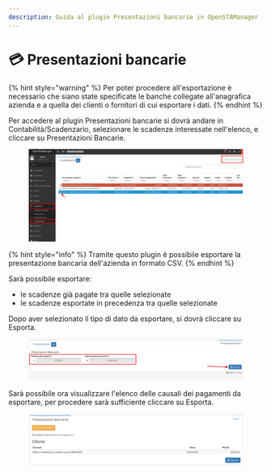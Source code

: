 ```yaml
---
description: Guida al plugin Presentazioni bancarie in OpenSTAManager
---
```


# 💳 Presentazioni bancarie

{% hint style="warning" %}
Per poter procedere all'esportazione è necessario che siano state specificate le banche collegate all'anagrafica azienda e a quella dei clienti o fornitori di cui esportare i dati.
{% endhint %}

Per accedere al plugin Presentazioni bancarie si dovrà andare in Contabilità/Scadenzario, selezionare le scadenze interessate nell'elenco, e cliccare su Presentazioni Bancarie.

<figure><img src="../../../../.gitbook/assets/immagine (487).png" alt=""><figcaption></figcaption></figure>

{% hint style="info" %}
Tramite questo plugin è possibile esportare la presentazione bancaria dell'azienda in formato CSV.
{% endhint %}

Sarà possibile esportare:

* le scadenze già pagate tra quelle selezionate
* le scadenze esportate in precedenza tra quelle selezionate

Dopo aver selezionato il tipo di dato da esportare, si dovrà cliccare su Esporta.

<figure><img src="../../../../.gitbook/assets/immagine (316).png" alt=""><figcaption></figcaption></figure>

Sarà possibile ora visualizzare l'elenco delle causali dei pagamenti da esportare, per procedere sarà sufficiente cliccare su Esporta.

<figure><img src="../../../../.gitbook/assets/immagine (188).png" alt=""><figcaption></figcaption></figure>

